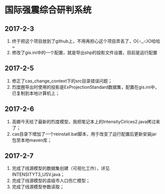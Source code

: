 国际强震综合研判系统
===================================

## 2017-2-3
1. 终于把这个项目放到了github上，不用再担心这个项目弄丢了，O(∩_∩)O哈哈~
2. 修改了gis.ini中的一个配置，就是导出shp的投影文件设置，目前是运行配置

## 2017-2-5
1. 修正了cas_change_context下的src目录错误问题；
2. 烈度圈导出时使用的投影是ExProjectionStandard数据集，配置在gis.ini中，已复制到本地计算机上；

## 2017-2-6
1. 高娜今天给了最新的烈度模型，我把笔记本上的IntensityCirlces2.java拷过来了；
2. cas目录下增加了一个reinstall.bat脚本，用于改变了运行配置后更新安装jar包至本地maven库；

## 2017-2-7
1. 完成了线源模型的数据集创建（可视化工作），详见INTENSITYT3_USV.java；
2. 完成了线源模型的县级市人口伤亡模型；
3. 完成了线源模型参数读取；